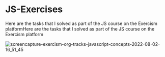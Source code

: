 # JS-Exercises
Here are the tasks that I solved as part of the JS course on the Exercism platformHere are the tasks that I solved as part of the JS course on the Exercism platform

![screencapture-exercism-org-tracks-javascript-concepts-2022-08-02-16_51_45](https://user-images.githubusercontent.com/59168625/182391983-99dbacd0-e5cb-4044-a42b-378b6efe7fc5.png)
